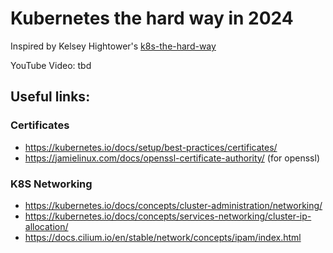 # Kubernetes the hard way in 2024

Inspired by Kelsey Hightower's [k8s-the-hard-way](https://github.com/kelseyhightower/kubernetes-the-hard-way) 

YouTube Video: tbd

## Useful links: 

### Certificates
- https://kubernetes.io/docs/setup/best-practices/certificates/ 
- https://jamielinux.com/docs/openssl-certificate-authority/ (for openssl)

### K8S Networking 

- https://kubernetes.io/docs/concepts/cluster-administration/networking/
- https://kubernetes.io/docs/concepts/services-networking/cluster-ip-allocation/
- https://docs.cilium.io/en/stable/network/concepts/ipam/index.html